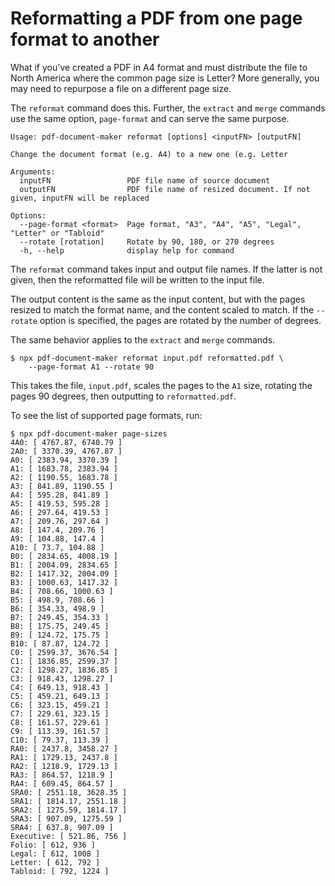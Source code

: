 # Reformatting a PDF from one page format to another

What if you've created a PDF in A4 format and must distribute the file to North America where the common page size is Letter?  More generally, you may need to repurpose a file on a different page size.

The `reformat` command does this.  Further, the `extract` and `merge` commands use the same option, `page-format` and can serve the same purpose.

```
Usage: pdf-document-maker reformat [options] <inputFN> [outputFN]

Change the document format (e.g. A4) to a new one (e.g. Letter

Arguments:
  inputFN                 PDF file name of source document
  outputFN                PDF file name of resized document. If not given, inputFN will be replaced

Options:
  --page-format <format>  Page format, "A3", "A4", "A5", "Legal", "Letter" or "Tabloid"
  --rotate [rotation]     Rotate by 90, 180, or 270 degrees
  -h, --help              display help for command
```

The `reformat` command takes input and output file names.  If the latter is not given, then the reformatted file will be written to the input file.

The output content is the same as the input content, but with the pages resized to match the format name, and the content scaled to match.  If the `--rotate` option is specified, the pages are rotated by the number of degrees.

The same behavior applies to the `extract` and `merge` commands.

```shell
$ npx pdf-document-maker reformat input.pdf reformatted.pdf \
    --page-format A1 --rotate 90
```

This takes the file, `input.pdf`, scales the pages to the `A1` size, rotating the pages 90 degrees, then outputting to `reformatted.pdf`.

To see the list of supported page formats, run:

```shell
$ npx pdf-document-maker page-sizes
4A0: [ 4767.87, 6740.79 ]
2A0: [ 3370.39, 4767.87 ]
A0: [ 2383.94, 3370.39 ]
A1: [ 1683.78, 2383.94 ]
A2: [ 1190.55, 1683.78 ]
A3: [ 841.89, 1190.55 ]
A4: [ 595.28, 841.89 ]
A5: [ 419.53, 595.28 ]
A6: [ 297.64, 419.53 ]
A7: [ 209.76, 297.64 ]
A8: [ 147.4, 209.76 ]
A9: [ 104.88, 147.4 ]
A10: [ 73.7, 104.88 ]
B0: [ 2834.65, 4008.19 ]
B1: [ 2004.09, 2834.65 ]
B2: [ 1417.32, 2004.09 ]
B3: [ 1000.63, 1417.32 ]
B4: [ 708.66, 1000.63 ]
B5: [ 498.9, 708.66 ]
B6: [ 354.33, 498.9 ]
B7: [ 249.45, 354.33 ]
B8: [ 175.75, 249.45 ]
B9: [ 124.72, 175.75 ]
B10: [ 87.87, 124.72 ]
C0: [ 2599.37, 3676.54 ]
C1: [ 1836.85, 2599.37 ]
C2: [ 1298.27, 1836.85 ]
C3: [ 918.43, 1298.27 ]
C4: [ 649.13, 918.43 ]
C5: [ 459.21, 649.13 ]
C6: [ 323.15, 459.21 ]
C7: [ 229.61, 323.15 ]
C8: [ 161.57, 229.61 ]
C9: [ 113.39, 161.57 ]
C10: [ 79.37, 113.39 ]
RA0: [ 2437.8, 3458.27 ]
RA1: [ 1729.13, 2437.8 ]
RA2: [ 1218.9, 1729.13 ]
RA3: [ 864.57, 1218.9 ]
RA4: [ 609.45, 864.57 ]
SRA0: [ 2551.18, 3628.35 ]
SRA1: [ 1814.17, 2551.18 ]
SRA2: [ 1275.59, 1814.17 ]
SRA3: [ 907.09, 1275.59 ]
SRA4: [ 637.8, 907.09 ]
Executive: [ 521.86, 756 ]
Folio: [ 612, 936 ]
Legal: [ 612, 1008 ]
Letter: [ 612, 792 ]
Tabloid: [ 792, 1224 ]
```